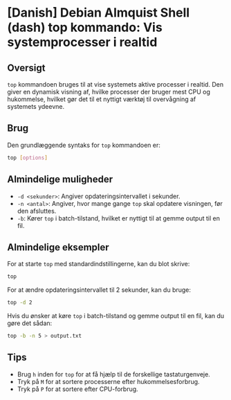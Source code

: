 # [Danish] Debian Almquist Shell (dash) top kommando: Vis systemprocesser i realtid

## Oversigt
`top` kommandoen bruges til at vise systemets aktive processer i realtid. Den giver en dynamisk visning af, hvilke processer der bruger mest CPU og hukommelse, hvilket gør det til et nyttigt værktøj til overvågning af systemets ydeevne.

## Brug
Den grundlæggende syntaks for `top` kommandoen er:

```bash
top [options]
```

## Almindelige muligheder
- `-d <sekunder>`: Angiver opdateringsintervallet i sekunder.
- `-n <antal>`: Angiver, hvor mange gange `top` skal opdatere visningen, før den afsluttes.
- `-b`: Kører `top` i batch-tilstand, hvilket er nyttigt til at gemme output til en fil.

## Almindelige eksempler
For at starte `top` med standardindstillingerne, kan du blot skrive:

```bash
top
```

For at ændre opdateringsintervallet til 2 sekunder, kan du bruge:

```bash
top -d 2
```

Hvis du ønsker at køre `top` i batch-tilstand og gemme output til en fil, kan du gøre det sådan:

```bash
top -b -n 5 > output.txt
```

## Tips
- Brug `h` inden for `top` for at få hjælp til de forskellige tastaturgenveje.
- Tryk på `M` for at sortere processerne efter hukommelsesforbrug.
- Tryk på `P` for at sortere efter CPU-forbrug.